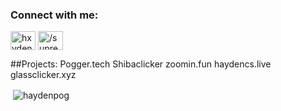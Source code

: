 

<h3 align="left">Connect with me:</h3>
<p align="left">
<a href="https://twitter.com/hxydencs" target="blank"><img align="center" src="https://cdn.jsdelivr.net/npm/simple-icons@3.0.1/icons/twitter.svg" alt="hxydencs" height="30" width="40" /></a>
<a href="https://www.youtube.com/c//supremebuilder" target="blank"><img align="center" src="https://cdn.jsdelivr.net/npm/simple-icons@3.0.1/icons/youtube.svg" alt="/supremebuilder" height="30" width="40" /></a>
</p>

##Projects:
Pogger.tech
Shibaclicker
zoomin.fun
haydencs.live
glassclicker.xyz


<p>&nbsp;<img align="center" src="https://github-readme-stats.vercel.app/api?username=haydenpog&show_icons=true&locale=en" alt="haydenpog" /></p>
